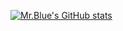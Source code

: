 [![Mr.Blue's GitHub stats](https://github-readme-stats.vercel.app/api?username=hughplay)](https://github.com/hughplay)
